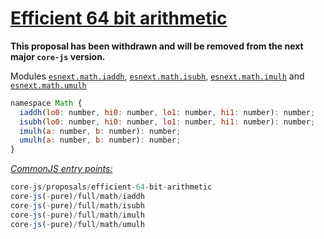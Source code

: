 # [Efficient 64 bit arithmetic](https://gist.github.com/BrendanEich/4294d5c212a6d2254703)
**This proposal has been withdrawn and will be removed from the next major `core-js` version.**

Modules [`esnext.math.iaddh`](/packages/core-js/modules/esnext.math.iaddh.js), [`esnext.math.isubh`](/packages/core-js/modules/esnext.math.isubh.js), [`esnext.math.imulh`](/packages/core-js/modules/esnext.math.imulh.js) and [`esnext.math.umulh`](/packages/core-js/modules/esnext.math.umulh.js)
```js
namespace Math {
  iaddh(lo0: number, hi0: number, lo1: number, hi1: number): number;
  isubh(lo0: number, hi0: number, lo1: number, hi1: number): number;
  imulh(a: number, b: number): number;
  umulh(a: number, b: number): number;
}
```
[*CommonJS entry points:*](/docs/Usage.md#commonjs-api)
```js
core-js/proposals/efficient-64-bit-arithmetic
core-js(-pure)/full/math/iaddh
core-js(-pure)/full/math/isubh
core-js(-pure)/full/math/imulh
core-js(-pure)/full/math/umulh
```
